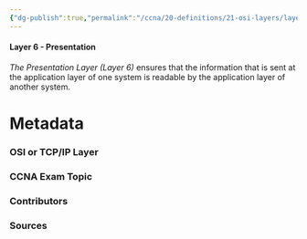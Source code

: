```yaml
---
{"dg-publish":true,"permalink":"/ccna/20-definitions/21-osi-layers/layer-6/","created":"2023-11-05T10:55:11.000-08:00","updated":"2023-11-08T13:09:21.911-08:00"}
---
```


#### Layer 6 - Presentation
*The Presentation Layer (Layer 6)* ensures that the information that is sent at the application layer of one system is readable by the application layer of another system.



# Metadata
### OSI or TCP/IP Layer

### CCNA Exam Topic

### Contributors

### Sources
